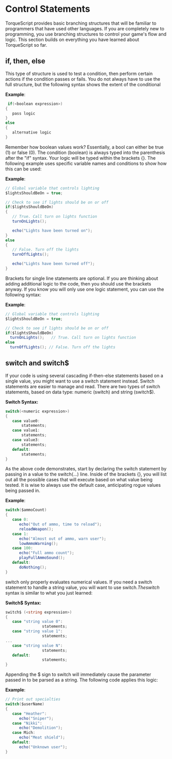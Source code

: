 # Control Statements 

TorqueScript provides basic branching structures that will be familiar to programmers that have used other languages. If you are completely new to programming, you use branching structures to control your game's flow and logic. This section builds on everything you have learned about TorqueScript so far.

## if, then, else

This type of structure is used to test a condition, then perform certain actions if the condition passes or fails. You do not always have to use the full structure, but the following syntax shows the extent of the conditional

**Example**: 
```cs
 if(<boolean expression>) 
{
   pass logic
}
else 
{
   alternative logic
}
```
Remember how boolean values work? Essentially, a bool can either be true (1) or false (0). The condition (boolean) is always typed into the parenthesis after the "if" syntax. Your logic will be typed within the brackets {}. The following example uses specific variable names and conditions to show how this can be used:

**Example**: 
```cs
// Global variable that controls lighting
$lightsShouldBeOn = true;

// Check to see if lights should be on or off
if($lightsShouldBeOn)
{
   // True. Call turn on lights function
   turnOnLights();

   echo("Lights have been turned on");
}
else
{
   // False. Turn off the lights
   turnOffLights();

   echo("Lights have been turned off");
}
```
Brackets for single line statements are optional. If you are thinking about adding additional logic to the code, then you should use the brackets anyway. If you know you will only use one logic statement, you can use the following syntax:

**Example**:
```cs
// Global variable that controls lighting
$lightsShouldBeOn = true;

// Check to see if lights should be on or off
if($lightsShouldBeOn)
  turnOnLights();   // True. Call turn on lights function
else
  turnOffLights(); // False. Turn off the lights
```


## switch and switch$
If your code is using several cascading if-then-else statements based on a single value, you might want to use a switch statement instead. Switch statements are easier to manage and read. There are two types of switch statements, based on data type: numeric (switch) and string (switch$).

**Switch Syntax:**
```cs
switch(<numeric expression>) 
{
   case value0:
       statements;
   case value1:
       statements;
   case value3:
       statements;
   default:
       statements;
}
```
As the above code demonstrates, start by declaring the switch statement by passing in a value to the switch(...) line. Inside of the brackets {}, you will list out all the possible cases that will execute based on what value being tested. It is wise to always use the default case, anticipating rogue values being passed in.

**Example**:
```cs
switch($ammoCount)
{
   case 0:
      echo("Out of ammo, time to reload");
      reloadWeapon();
   case 1:
      echo("Almost out of ammo, warn user");
      lowAmmoWarning();
   case 100:
      echo("Full ammo count");
      playFullAmmoSound();
   default:
      doNothing();
}
```
switch only properly evaluates numerical values. If you need a switch statement to handle a string value, you will want to use switch$. The switch$ syntax is similar to what you just learned:

**Switch$ Syntax:**
```cs
switch$ (<string expression>) 
{
   case "string value 0":
                statements;
   case "string value 1":
                statements;
...
   case "string value N":
                statements;
   default:
                statements;
}
```
Appending the $ sign to switch will immediately cause the parameter passed in to be parsed as a string. The following code applies this logic:

**Example**:
```cs
// Print out specialties
switch($userName)
{
   case "Heather":
      echo("Sniper");
   case "Nikki":
      echo("Demolition");
   case Mich:
      echo("Meat shield");
   default:
      echo("Unknown user");
}
```
